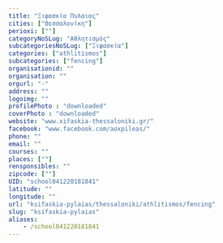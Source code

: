 ```yaml
---
title: "Ξιφασκία Πυλαιας"
cities: ["Θεσσαλονίκη"]
perioxi: [""]
categoryNoSLug: "Αθλητισμός"
subcategoriesNoSLug: ["Ξιφασκία"]
categories: ["athlitismos"]
subcategories: ["fencing"]
organisationid: ""
organisation: ""
orgurl: "-"
address: ""
logoimg: ""
profilePhoto : "downloaded"
coverPhoto : "downloaded"
website: "www.xifaskia-thessaloniki.gr/"
facebook: "www.facebook.com/aoxpileas/"
phone: ""
email: ""
courses: ""
places: [""]
rensponsibles: ""
zipcode: [""]
UID: "school041220181841"
latitude: ""
longitude: ""
url: "ksifaskia-pylaias/thessaloniki/athlitismos/fencing"
slug: "ksifaskia-pylaias"
aliases:
    - /school041220181841
---
```






